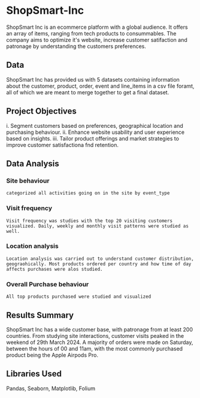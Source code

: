 # ShopSmart-Inc
ShopSmart Inc is an ecommerce platform with a global audience. It offers an array of items, ranging from tech products to consummables. The company aims to optimize it's website, increase customer satifaction and patronage by understanding the customers preferences.

## Data
ShopSmart Inc has provided us with 5 datasets containing information about the customer, product, order, event and line_items in a csv file foramt, all of which we are meant to merge together to get a final dataset.

## Project Objectives
i. Segment customers based on preferences, geographical location and purchasing behaviour.
ii. Enhance website usability and user experience based on insights.
iii. Tailor product offerings and market strategies to improve customer satisfactiona fnd retention.

## Data Analysis
### Site behaviour
    categorized all activities going on in the site by event_type
### Visit frequency
    Visit frequency was studies with the top 20 visiting customers visualized. Daily, weekly and monthly visit patterns were studied as well.
### Location analysis
    Location analysis was carried out to understand customer distribution, geograohically. Most products ordered per country and how time of day affects purchases were alos studied.
### Overall Purchase behaviour
    All top products purchased were studied and visualized

## Results Summary
ShopSmart Inc has a wide customer base, with patronage from at least 200 countries. From studying site interactions, customer visits peaked in the weekend of 29th March 2024. A majority of orders were made on Saturday, between the hours of 00 and 11am, with the most commonly purchased product being the Apple Airpods Pro.

## Libraries Used
Pandas, Seaborn, Matplotlib, Folium
